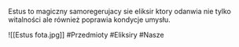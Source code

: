 Estus to magiczny samoregerujacy sie eliksir ktory odanwia nie tylko witalności ale również poprawia kondycje umysłu.

![[Estus fota.jpg]]
#Przedmioty #Eliksiry #Nasze
